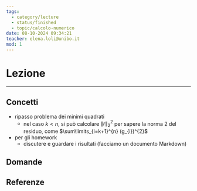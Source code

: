 ```yaml
---
tags:
  - category/lecture
  - status/finished
  - topic/calcolo-numerico
date: 08-10-2024 09:34:21
teacher: elena.loli@unibo.it
mod: 1
---
```

# Lezione
---
## Concetti
- ripasso problema dei minimi quadrati
	- nel caso $k < n$, si può calcolare ${\|r\|_{2}}^{2}$ per sapere la norma 2 del residuo, come $\sum\limits_{i=k+1}^{n} (g_{i})^{2}$
- per gli homework
	- discutere e guardare i risultati (facciamo un documento Markdown)

## Domande

## Referenze
